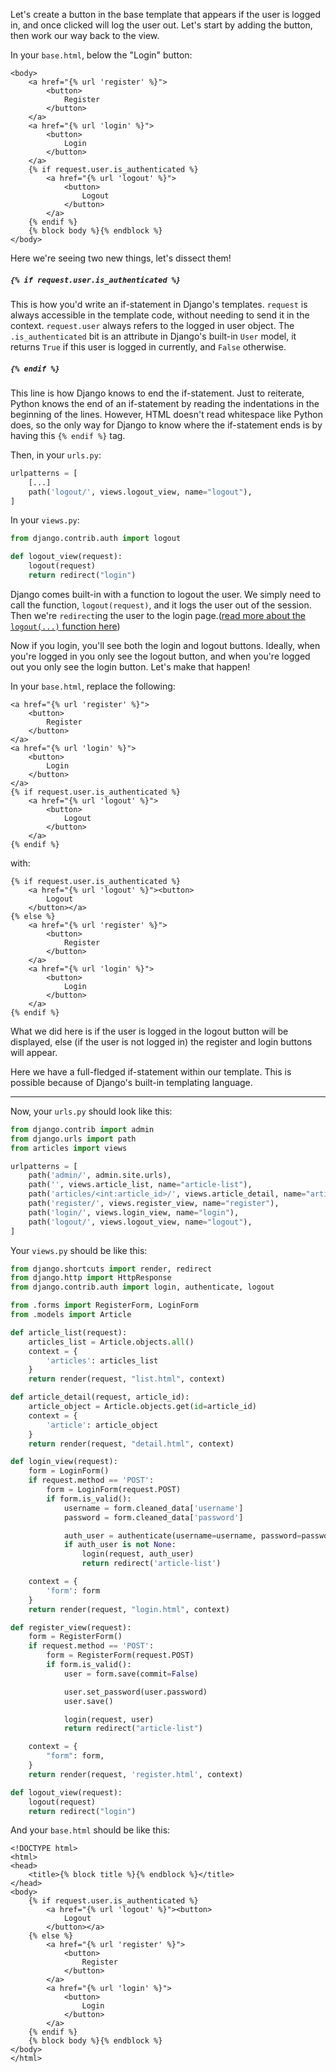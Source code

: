 Let's create a button in the base template that appears if the user is logged in, and once clicked will log the user out. Let's start by adding the button, then work our way back to the view.

In your `base.html`, below the "Login" button:

```django
<body>
    <a href="{% url 'register' %}">
        <button>
            Register
        </button>
    </a>
    <a href="{% url 'login' %}">
        <button>
            Login
        </button>
    </a>
    {% if request.user.is_authenticated %}
        <a href="{% url 'logout' %}">
            <button>
                Logout
            </button>
        </a>
    {% endif %}
    {% block body %}{% endblock %}
</body>
```

Here we're seeing two new things, let's dissect them!

##### `{% if request.user.is_authenticated %}`

This is how you'd write an if-statement in Django's templates. `request` is always accessible in the template code, without needing to send it in the context. `request.user` always refers to the logged in user object. The `.is_authenticated` bit is an attribute in Django's built-in `User` model, it returns `True` if this user is logged in currently, and `False` otherwise.

##### `{% endif %}`

This line is how Django knows to end the if-statement. Just to reiterate, Python knows the end of an if-statement by reading the indentations in the beginning of the lines. However, HTML doesn't read whitespace like Python does, so the only way for Django to know where the if-statement ends is by having this `{% endif %}` tag.

Then, in your `urls.py`:

```python
urlpatterns = [
    [...]
    path('logout/', views.logout_view, name="logout"),
]
```

In your `views.py`:

```python
from django.contrib.auth import logout

def logout_view(request):
    logout(request)
    return redirect("login")
```

Django comes built-in with a function to logout the user. We simply need to call the function, `logout(request)`, and it logs the user out of the session. Then we're `redirect`ing the user to the login page.([read more about the `logout(...)` function here](https://docs.djangoproject.com/en/2.2/topics/auth/default/#django.contrib.auth.logout))

Now if you login, you'll see both the login and logout buttons. Ideally, when you're logged in you only see the logout button, and when you're logged out you only see the login button. Let's make that happen!

In your `base.html`, replace the following:

```django
<a href="{% url 'register' %}">
    <button>
        Register
    </button>
</a>
<a href="{% url 'login' %}">
    <button>
        Login
    </button>
</a>
{% if request.user.is_authenticated %}
    <a href="{% url 'logout' %}">
        <button>
            Logout
        </button>
    </a>
{% endif %}
```

with:

```django
{% if request.user.is_authenticated %}
    <a href="{% url 'logout' %}"><button>
        Logout
    </button></a>
{% else %}
    <a href="{% url 'register' %}">
        <button>
            Register
        </button>
    </a>
    <a href="{% url 'login' %}">
        <button>
            Login
        </button>
    </a>
{% endif %}
```

What we did here is if the user is logged in the logout button will be displayed, else (if the user is not logged in) the register and login buttons will appear.

Here we have a full-fledged if-statement within our template. This is possible because of Django's built-in templating language.

---

Now, your `urls.py` should look like this:

```python
from django.contrib import admin
from django.urls import path
from articles import views

urlpatterns = [
    path('admin/', admin.site.urls),
    path('', views.article_list, name="article-list"),
    path('articles/<int:article_id>/', views.article_detail, name="article-detail"),
    path('register/', views.register_view, name="register"),
    path('login/', views.login_view, name="login"),
    path('logout/', views.logout_view, name="logout"),
]
```

Your `views.py` should be like this:

```python
from django.shortcuts import render, redirect
from django.http import HttpResponse
from django.contrib.auth import login, authenticate, logout

from .forms import RegisterForm, LoginForm
from .models import Article

def article_list(request):
    articles_list = Article.objects.all()
    context = {
        'articles': articles_list
    }
    return render(request, "list.html", context)

def article_detail(request, article_id):
    article_object = Article.objects.get(id=article_id)
    context = {
        'article': article_object
    }
    return render(request, "detail.html", context)

def login_view(request):
    form = LoginForm()
    if request.method == 'POST':
        form = LoginForm(request.POST)
        if form.is_valid():
            username = form.cleaned_data['username']
            password = form.cleaned_data['password']

            auth_user = authenticate(username=username, password=password)
            if auth_user is not None:
                login(request, auth_user)
                return redirect('article-list')

    context = {
        'form': form
    }
    return render(request, "login.html", context)

def register_view(request):
    form = RegisterForm()
    if request.method == 'POST':
        form = RegisterForm(request.POST)
        if form.is_valid():
            user = form.save(commit=False)

            user.set_password(user.password)
            user.save()

            login(request, user)
            return redirect("article-list")

    context = {
        "form": form,
    }
    return render(request, 'register.html', context)

def logout_view(request):
    logout(request)
    return redirect("login")
```

And your `base.html` should be like this:

```django
<!DOCTYPE html>
<html>
<head>
    <title>{% block title %}{% endblock %}</title>
</head>
<body>
    {% if request.user.is_authenticated %}
        <a href="{% url 'logout' %}"><button>
            Logout
        </button></a>
    {% else %}
        <a href="{% url 'register' %}">
            <button>
                Register
            </button>
        </a>
        <a href="{% url 'login' %}">
            <button>
                Login
            </button>
        </a>
    {% endif %}
    {% block body %}{% endblock %}
</body>
</html>
```
